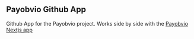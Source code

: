 ## Payobvio Github App

Github App for the Payobvio project. Works side by side with the [Payobvio Nextjs app](https://github.com/payobv-io/payobv.io)